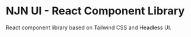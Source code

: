 # NJN UI - React Component Library

React component library based on Tailwind CSS and Headless UI. 
